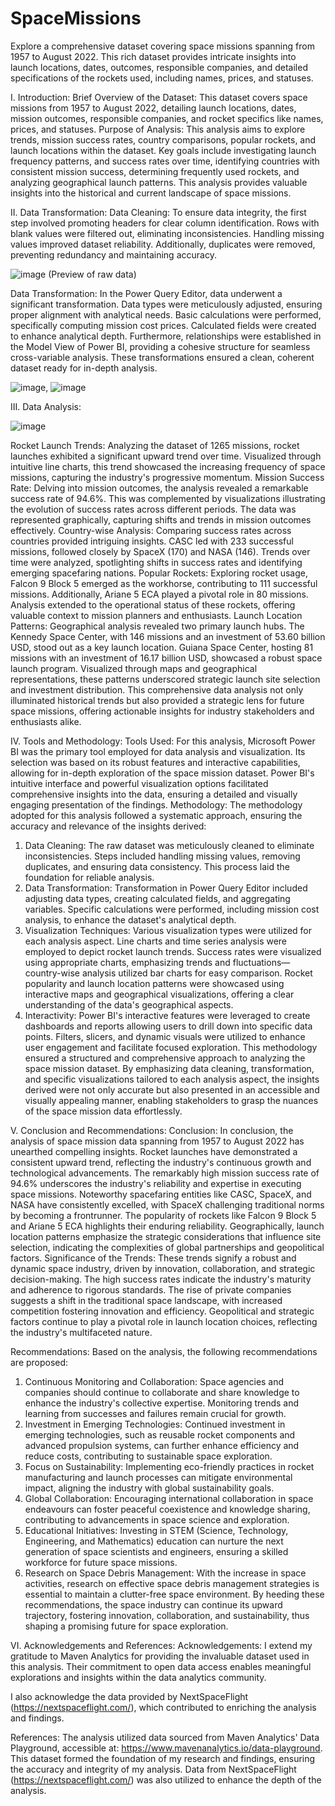 # SpaceMissions
Explore a comprehensive dataset covering space missions spanning from 1957 to August 2022. This rich dataset provides intricate insights into launch locations, dates, outcomes, responsible companies, and detailed specifications of the rockets used, including names, prices, and statuses.

I. Introduction:
Brief Overview of the Dataset: This dataset covers space missions from 1957 to August 2022, detailing launch locations, dates, mission outcomes, responsible companies, and rocket specifics like names, prices, and statuses.
Purpose of Analysis: This analysis aims to explore trends, mission success rates, country comparisons, popular rockets, and launch locations within the dataset. Key goals include investigating launch frequency patterns, and success rates over time, identifying countries with consistent mission success, determining frequently used rockets, and analyzing geographical launch patterns. This analysis provides valuable insights into the historical and current landscape of space missions.

II. Data Transformation:
Data Cleaning: To ensure data integrity, the first step involved promoting headers for clear column identification. Rows with blank values were filtered out, eliminating inconsistencies. Handling missing values improved dataset reliability. Additionally, duplicates were removed, preventing redundancy and maintaining accuracy.

![image](https://github.com/iamakashkun/SpaceMissions/assets/148537108/d1ff51e5-77ff-40d1-b349-c1b6491585ad)
(Preview of raw data)

Data Transformation: In the Power Query Editor, data underwent a significant transformation. Data types were meticulously adjusted, ensuring proper alignment with analytical needs. Basic calculations were performed, specifically computing mission cost prices. Calculated fields were created to enhance analytical depth. Furthermore, relationships were established in the Model View of Power BI, providing a cohesive structure for seamless cross-variable analysis. These transformations ensured a clean, coherent dataset ready for in-depth analysis.


![image](https://github.com/iamakashkun/SpaceMissions/assets/148537108/2cf83ee7-336d-4763-b249-1cbc527eed1e), ![image](https://github.com/iamakashkun/SpaceMissions/assets/148537108/d0a119d1-ce1a-419a-b5ed-3e4dc30d709b)


III. Data Analysis:


![image](https://github.com/iamakashkun/SpaceMissions/assets/148537108/a46a359e-3957-49f1-b38d-8344f2f81f2b)


Rocket Launch Trends: Analyzing the dataset of 1265 missions, rocket launches exhibited a significant upward trend over time. Visualized through intuitive line charts, this trend showcased the increasing frequency of space missions, capturing the industry's progressive momentum.
Mission Success Rate: Delving into mission outcomes, the analysis revealed a remarkable success rate of 94.6%. This was complemented by visualizations illustrating the evolution of success rates across different periods. The data was represented graphically, capturing shifts and trends in mission outcomes effectively.
Country-wise Analysis: Comparing success rates across countries provided intriguing insights. CASC led with 233 successful missions, followed closely by SpaceX (170) and NASA (146). Trends over time were analyzed, spotlighting shifts in success rates and identifying emerging spacefaring nations.
Popular Rockets: Exploring rocket usage, Falcon 9 Block 5 emerged as the workhorse, contributing to 111 successful missions. Additionally, Ariane 5 ECA played a pivotal role in 80 missions. Analysis extended to the operational status of these rockets, offering valuable context to mission planners and enthusiasts.
Launch Location Patterns: Geographical analysis revealed two primary launch hubs. The Kennedy Space Center, with 146 missions and an investment of 53.60 billion USD, stood out as a key launch location. Guiana Space Center, hosting 81 missions with an investment of 16.17 billion USD, showcased a robust space launch program. Visualized through maps and geographical representations, these patterns underscored strategic launch site selection and investment distribution.
This comprehensive data analysis not only illuminated historical trends but also provided a strategic lens for future space missions, offering actionable insights for industry stakeholders and enthusiasts alike.

IV. Tools and Methodology:
Tools Used: For this analysis, Microsoft Power BI was the primary tool employed for data analysis and visualization. Its selection was based on its robust features and interactive capabilities, allowing for in-depth exploration of the space mission dataset. Power BI's intuitive interface and powerful visualization options facilitated comprehensive insights into the data, ensuring a detailed and visually engaging presentation of the findings.
Methodology: The methodology adopted for this analysis followed a systematic approach, ensuring the accuracy and relevance of the insights derived:
1.	Data Cleaning: The raw dataset was meticulously cleaned to eliminate inconsistencies. Steps included handling missing values, removing duplicates, and ensuring data consistency. This process laid the foundation for reliable analysis.
2.	Data Transformation: Transformation in Power Query Editor included adjusting data types, creating calculated fields, and aggregating variables. Specific calculations were performed, including mission cost analysis, to enhance the dataset's analytical depth.
3.	Visualization Techniques: Various visualization types were utilized for each analysis aspect. Line charts and time series analysis were employed to depict rocket launch trends. Success rates were visualized using appropriate charts, emphasizing trends and fluctuations—country-wise analysis utilized bar charts for easy comparison. Rocket popularity and launch location patterns were showcased using interactive maps and geographical visualizations, offering a clear understanding of the data's geographical aspects.
4.	Interactivity: Power BI's interactive features were leveraged to create dashboards and reports allowing users to drill down into specific data points. Filters, slicers, and dynamic visuals were utilized to enhance user engagement and facilitate focused exploration.
This methodology ensured a structured and comprehensive approach to analyzing the space mission dataset. By emphasizing data cleaning, transformation, and specific visualizations tailored to each analysis aspect, the insights derived were not only accurate but also presented in an accessible and visually appealing manner, enabling stakeholders to grasp the nuances of the space mission data effortlessly.

V. Conclusion and Recommendations:
Conclusion: In conclusion, the analysis of space mission data spanning from 1957 to August 2022 has unearthed compelling insights. Rocket launches have demonstrated a consistent upward trend, reflecting the industry's continuous growth and technological advancements. The remarkably high mission success rate of 94.6% underscores the industry's reliability and expertise in executing space missions. Noteworthy spacefaring entities like CASC, SpaceX, and NASA have consistently excelled, with SpaceX challenging traditional norms by becoming a frontrunner. The popularity of rockets like Falcon 9 Block 5 and Ariane 5 ECA highlights their enduring reliability. Geographically, launch location patterns emphasize the strategic considerations that influence site selection, indicating the complexities of global partnerships and geopolitical factors.
Significance of the Trends: These trends signify a robust and dynamic space industry, driven by innovation, collaboration, and strategic decision-making. The high success rates indicate the industry's maturity and adherence to rigorous standards. The rise of private companies suggests a shift in the traditional space landscape, with increased competition fostering innovation and efficiency. Geopolitical and strategic factors continue to play a pivotal role in launch location choices, reflecting the industry's multifaceted nature.

Recommendations: Based on the analysis, the following recommendations are proposed:
1.	Continuous Monitoring and Collaboration: Space agencies and companies should continue to collaborate and share knowledge to enhance the industry's collective expertise. Monitoring trends and learning from successes and failures remain crucial for growth.
2.	Investment in Emerging Technologies: Continued investment in emerging technologies, such as reusable rocket components and advanced propulsion systems, can further enhance efficiency and reduce costs, contributing to sustainable space exploration.
3.	Focus on Sustainability: Implementing eco-friendly practices in rocket manufacturing and launch processes can mitigate environmental impact, aligning the industry with global sustainability goals.
4.	Global Collaboration: Encouraging international collaboration in space endeavours can foster peaceful coexistence and knowledge sharing, contributing to advancements in space science and exploration.
5.	Educational Initiatives: Investing in STEM (Science, Technology, Engineering, and Mathematics) education can nurture the next generation of space scientists and engineers, ensuring a skilled workforce for future space missions.
6.	Research on Space Debris Management: With the increase in space activities, research on effective space debris management strategies is essential to maintain a clutter-free space environment.
By heeding these recommendations, the space industry can continue its upward trajectory, fostering innovation, collaboration, and sustainability, thus shaping a promising future for space exploration.

VI. Acknowledgements and References:
Acknowledgements: I extend my gratitude to Maven Analytics for providing the invaluable dataset used in this analysis. Their commitment to open data access enables meaningful explorations and insights within the data analytics community.

I also acknowledge the data provided by NextSpaceFlight (https://nextspaceflight.com/), which contributed to enriching the analysis and findings.

References:
The analysis utilized data sourced from Maven Analytics' Data Playground, accessible at: https://www.mavenanalytics.io/data-playground. This dataset formed the foundation of my research and findings, ensuring the accuracy and integrity of my analysis. Data from NextSpaceFlight (https://nextspaceflight.com/) was also utilized to enhance the depth of the analysis.
